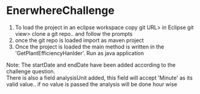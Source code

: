 # EnerwhereChallenge

1) To load the project in an eclipse workspace 
	copy git URL> in Eclipse git view> clone a git repo.. and follow the prompts
2) once the git repo is loaded import as maven project
3) Once the project is loaded the main method is written in the 
'GetPlantEfficiencyHanlder'. Run as java application

Note: The startDate and endDate have been added according to the challenge question.  
There is also a field analysisUnit added, this field will accept 'Minute' as its valid value.. if no value is passed the analysis will be done hour wise
